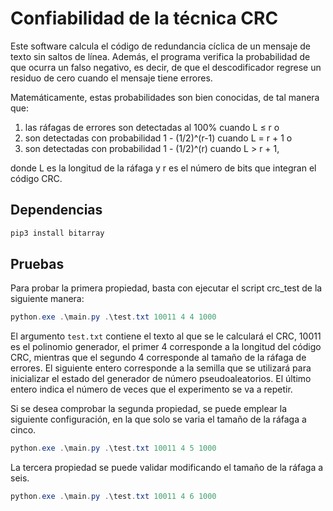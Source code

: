 # Confiabilidad de la técnica CRC

Este software calcula el código de redundancia cíclica de un mensaje de texto sin saltos de línea. Además, el programa verifica la probabilidad de que ocurra un falso negativo, es decir, de que el descodificador regrese un residuo de cero cuando el mensaje tiene errores.

Matemáticamente, estas probabilidades son bien conocidas, de tal manera que:

1. las ráfagas de errores son detectadas al 100% cuando L ≤ r o
2. son detectadas con probabilidad 1 - (1/2)^(r-1) cuando L = r + 1 o
3. son detectadas con probabilidad 1 - (1/2)^(r) cuando L > r + 1,

donde L es la longitud de la ráfaga y r es el número de bits que integran el código CRC.

## Dependencias

```PowerShell
pip3 install bitarray
```

## Pruebas

Para probar la primera propiedad, basta con ejecutar el script crc_test de la siguiente manera:

```PowerShell
python.exe .\main.py .\test.txt 10011 4 4 1000
```

El argumento `test.txt` contiene el texto al que se le calculará el CRC, 10011 es el polinomio generador, el primer 4 corresponde a la longitud del código CRC, mientras que el segundo 4 corresponde al tamaño de la ráfaga de errores. El siguiente entero corresponde a la semilla que se utilizará para inicializar el estado del generador de número pseudoaleatorios. El último entero indica el número de veces que el experimento se va a repetir.

Si se desea comprobar la segunda propiedad, se puede emplear la siguiente configuración, en la que solo se varia el tamaño de la ráfaga a cinco.

```PowerShell
python.exe .\main.py .\test.txt 10011 4 5 1000
```

La tercera propiedad se puede validar modificando el tamaño de la ráfaga a seis.


```PowerShell
python.exe .\main.py .\test.txt 10011 4 6 1000
```
